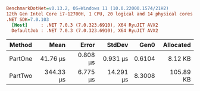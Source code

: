 ``` ini

BenchmarkDotNet=v0.13.2, OS=Windows 11 (10.0.22000.1574/21H2)
12th Gen Intel Core i7-12700H, 1 CPU, 20 logical and 14 physical cores
.NET SDK=7.0.103
  [Host]     : .NET 7.0.3 (7.0.323.6910), X64 RyuJIT AVX2
  DefaultJob : .NET 7.0.3 (7.0.323.6910), X64 RyuJIT AVX2


```
|  Method |      Mean |    Error |    StdDev |   Gen0 | Allocated |
|-------- |----------:|---------:|----------:|-------:|----------:|
| PartOne |  41.76 μs | 0.808 μs |  0.931 μs | 0.6104 |   8.12 KB |
| PartTwo | 344.33 μs | 6.775 μs | 14.291 μs | 8.3008 | 105.89 KB |
